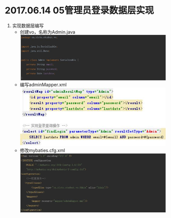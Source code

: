 # 2017.06.14 05管理员登录数据层实现
1. 实现数据层编写
	- 创建vo，名称为Admin.java  
	![](../images/14.jpg)  
	- 编写adminMapper.xml  
	![](../images/15.jpg)  
	- 修改mybaties.cfg.xml  
	![](../images/16.jpg)  